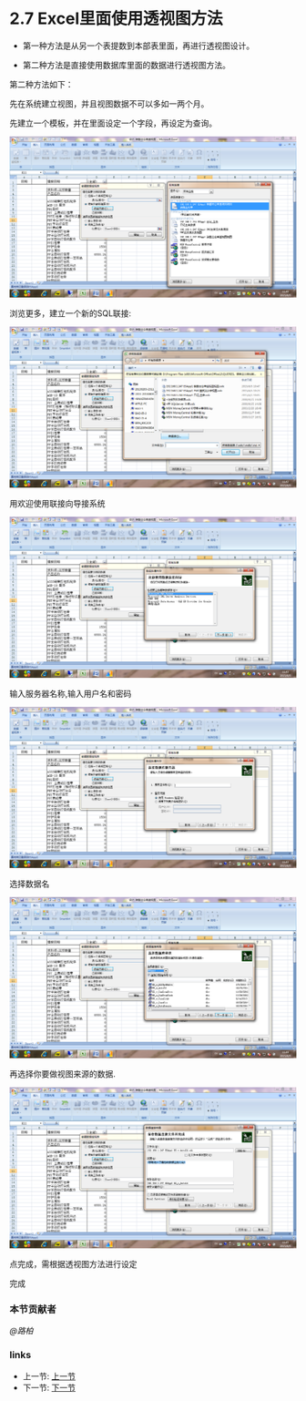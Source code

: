 # 2.7 Excel里面使用透视图方法
* 第一种方法是从另一个表提数到本部表里面，再进行透视图设计。

* 第二种方法是直接使用数据库里面的数据进行透视图方法。

第二种方法如下：

先在系统建立视图，并且视图数据不可以多如一两个月。

先建立一个模板，并在里面设定一个字段，再设定为查询。

![](../images/2.7.1.png) 

浏览更多，建立一个新的SQL联接:

![](../images/2.7.2.png)
 
用欢迎使用联接向导接系统
 
![](../images/2.7.3.png)

输入服务器名称,输入用户名和密码

![](../images/2.7.4.png)

选择数据名

![](../images/2.7.5.png)
 
再选择你要做视图来源的数据.

![](../images/2.7.6.png)

点完成，需根据透视图方法进行设定

完成

### 本节贡献者
*@路柏*  

### links
  * 上一节: [上一节](<02.6.md>)
  * 下一节: [下一节](<02.8.md>)
